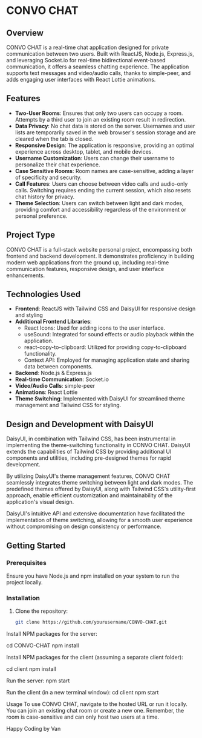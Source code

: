 # CONVO CHAT

## Overview

CONVO CHAT is a real-time chat application designed for private communication between two users. Built with ReactJS, Node.js, Express.js, and leveraging Socket.io for real-time bidirectional event-based communication, it offers a seamless chatting experience. The application supports text messages and video/audio calls, thanks to simple-peer, and adds engaging user interfaces with React Lottie animations.

## Features

- **Two-User Rooms**: Ensures that only two users can occupy a room. Attempts by a third user to join an existing room result in redirection.
- **Data Privacy**: No chat data is stored on the server. Usernames and user lists are temporarily saved in the web browser's session storage and are cleared when the tab is closed.
- **Responsive Design**: The application is responsive, providing an optimal experience across desktop, tablet, and mobile devices.
- **Username Customization**: Users can change their username to personalize their chat experience.
- **Case Sensitive Rooms**: Room names are case-sensitive, adding a layer of specificity and security.
- **Call Features**: Users can choose between video calls and audio-only calls. Switching requires ending the current session, which also resets chat history for privacy.
- **Theme Selection**: Users can switch between light and dark modes, providing comfort and accessibility regardless of the environment or personal preference.

## Project Type

CONVO CHAT is a full-stack website personal project, encompassing both frontend and backend development. It demonstrates proficiency in building modern web applications from the ground up, including real-time communication features, responsive design, and user interface enhancements.

## Technologies Used

- **Frontend**: ReactJS with Tailwind CSS and DaisyUI for responsive design and styling
- **Additional Frontend Libraries**:
  - React Icons: Used for adding icons to the user interface.
  - useSound: Integrated for sound effects or audio playback within the application.
  - react-copy-to-clipboard: Utilized for providing copy-to-clipboard functionality.
  - Context API: Employed for managing application state and sharing data between components.
- **Backend**: Node.js & Express.js
- **Real-time Communication**: Socket.io
- **Video/Audio Calls**: simple-peer
- **Animations**: React Lottie
- **Theme Switching**: Implemented with DaisyUI for streamlined theme management and Tailwind CSS for styling.

## Design and Development with DaisyUI
DaisyUI, in combination with Tailwind CSS, has been instrumental in implementing the theme-switching functionality in CONVO CHAT. DaisyUI extends the capabilities of Tailwind CSS by providing additional UI components and utilities, including pre-designed themes for rapid development.

By utilizing DaisyUI's theme management features, CONVO CHAT seamlessly integrates theme switching between light and dark modes. The predefined themes offered by DaisyUI, along with Tailwind CSS's utility-first approach, enable efficient customization and maintainability of the application's visual design.

DaisyUI's intuitive API and extensive documentation have facilitated the implementation of theme switching, allowing for a smooth user experience without compromising on design consistency or performance.


## Getting Started

### Prerequisites

Ensure you have Node.js and npm installed on your system to run the project locally.

### Installation

1. Clone the repository:
   ```sh
   git clone https://github.com/yourusername/CONVO-CHAT.git
Install NPM packages for the server:

cd CONVO-CHAT
npm install

Install NPM packages for the client (assuming a separate client folder):

cd client
npm install

Run the server:
npm start

Run the client (in a new terminal window):
cd client
npm start


Usage
To use CONVO CHAT, navigate to the hosted URL or run it locally. You can join an existing chat room or create a new one. Remember, the room is case-sensitive and can only host two users at a time.

Happy Coding by Van
